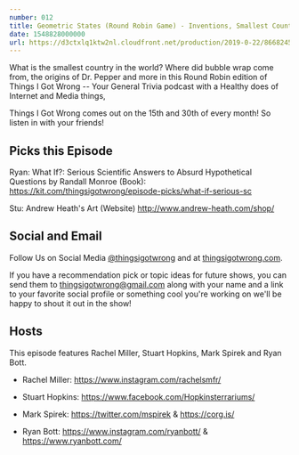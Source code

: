 ```yaml
---
number: 012
title: Geometric States (Round Robin Game) - Inventions, Smallest Countries, Movies, Books, Potent Potables
date: 1548828000000
url: https://d3ctxlq1ktw2nl.cloudfront.net/production/2019-0-22/8668245-44100-2-7bdc899942f5f.m4a
---
```


What is the smallest country in the world? Where did bubble wrap come from, the origins of Dr. Pepper and more in this Round Robin edition of Things I Got Wrong -- Your General Trivia podcast with a Healthy does of Internet and Media things,

Things I Got Wrong comes out on the 15th and 30th of every month! So listen in with your friends!


## Picks this Episode

Ryan: What If?: Serious Scientific Answers to Absurd Hypothetical Questions by Randall Monroe (Book): https://kit.com/thingsigotwrong/episode-picks/what-if-serious-sc

Stu: Andrew Heath's Art (Website) http://www.andrew-heath.com/shop/


## Social and Email

Follow Us on Social Media [@thingsigotwrong](https://instagram.com/thingsigotwrong) and at [thingsigotwrong.com](https://thingsigotwrong.com).

If you have a recommendation pick or topic ideas for future shows, you can send them to thingsigotwrong@gmail.com along with your name and a link to your favorite social profile or something cool you're working on we'll be happy to shout it out in the show!


## Hosts

This episode features Rachel Miller, Stuart Hopkins, Mark Spirek and Ryan Bott.

- Rachel Miller: https://www.instagram.com/rachelsmfr/

- Stuart Hopkins: https://www.facebook.com/Hopkinsterrariums/

- Mark Spirek: https://twitter.com/mspirek & https://corg.is/

- Ryan Bott: https://www.instagram.com/ryanbott/ & https://www.ryanbott.com/
